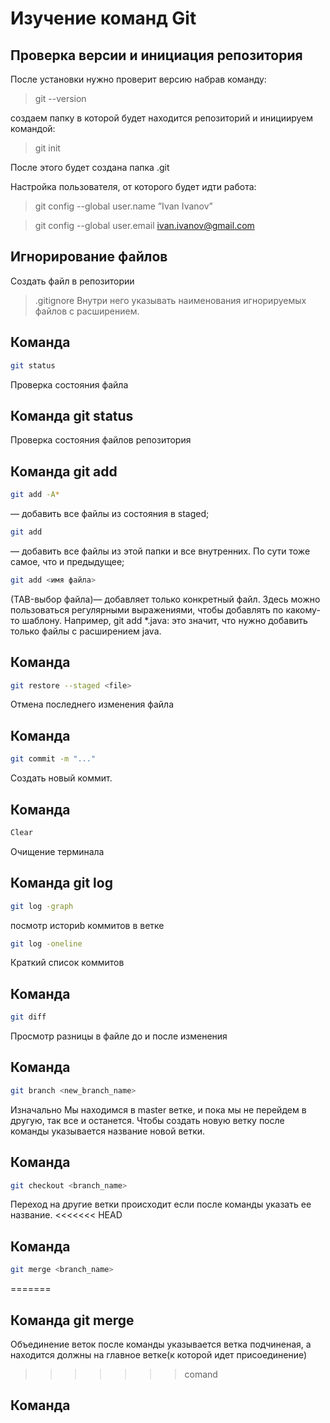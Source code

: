 # Изучение команд Git

## Проверка версии и инициация репозитория
После установки нужно проверит версию набрав команду:
>git --version

создаем папку в которой будет находится репозиторий и инициируем командой:
> git init

После этого будет создана папка .git


Настройка пользователя, от которого будет идти работа:
>git config --global user.name ”Ivan Ivanov”

>git config --global user.email ivan.ivanov@gmail.com

## Игнорирование файлов
Создать файл в репозитории 
> .gitignore
Внутри него указывать наименования игнорируемых файлов с расширением.

## Команда 
```sh
git status
```
Проверка состояния файла
## Команда git status
Проверка состояния файлов репозитория


## Команда git add <file>

 ```sh
 git add -A*
 ```
  — добавить все файлы из состояния в staged;

```sh
git add 
```
  — добавить все файлы из этой папки и все внутренних. По сути тоже самое, что и предыдущее;
```sh
git add <имя файла>
``` 
(TAB-выбор файла)— добавляет только конкретный файл.
Здесь можно пользоваться регулярными выражениями, чтобы добавлять по какому-то шаблону. Например, git add *.java: это значит, что нужно добавить только файлы с расширением java.

## Команда 
```sh
git restore --staged <file>
``` 
Отмена последнего изменения файла

## Команда 
```sh
git commit -m "..."
```

Создать новый коммит.

## Команда 
```sh
Clear
```

Очищение терминала

## Команда git log
```sh
git log -graph
```
посмотр историb коммитов в ветке
```sh
git log -oneline 
```
Краткий список коммитов

## Команда
```sh
git diff
```
Просмотр разницы в файле до и после изменения

## Команда 
```sh
git branch <new_branch_name>
```
Изначально Мы находимся в master ветке, и пока мы не перейдем в другую,
так все и останется.
Чтобы создать новую ветку после команды указывается название новой ветки.

## Команда 
```sh
git checkout <branch_name>
```
Переход на другие ветки происходит если после команды указать ее название.
<<<<<<< HEAD
## Команда 
```sh
git merge <branch_name>
```
=======
## Команда git merge
Объединение веток после команды указывается ветка подчиненая, а находится должны на главное ветке(к которой идет присоединение)

>>>>>>> comand
## Команда 






